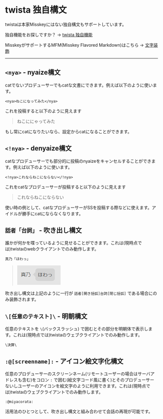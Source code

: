 # twista 独自構文

twistaは本家Misskeyにはない独自構文もサポートしています。

独自機能をお探しですか？ → [twista 独自機能](original.md)

MisskeyがサポートするMFM(Misskey Flavored Markdown)はこちら → [文字装飾](https://joinmisskey.github.io/ja/wiki/usage/mfm/)

***

## `<nya>` - nyaize構文
catでないプロデューサーでもcatな文書にできます。例えば以下のように使います。
```
<nya>ねこになってみた</nya>
```
これを投稿すると以下のように見えます
> ねこににゃってみた

もし常にcatになりたいなら、設定からcatになることができます。

## `<!nya>` - denyaize構文
catなプロデューサーでも部分的に投稿のnyaizeをキャンセルすることができます。例えば以下のように使います。
```
<!nya>これならねこにならない</!nya>
```
これをcatなプロデューサーが投稿すると以下のように見えます
> これならねこにならない

使い時の例として、catなプロデューサーがSSを投稿する際などに使えます。アイドルが勝手にcatにならなくなります。

## `話者「台詞」` - 吹き出し構文
誰かが何かを喋っているように見せることができます。これは(現時点では)twistaのwebクライアントでのみ動作します。
```
真乃「ほわっ」
```

>![fukidasi](./fukidasi.png)

吹き出し構文は上記のように一行が `話者[開き括弧]台詞[閉じ括弧]` である場合にのみ装飾されます。

## `\[任意のテキスト]\` - 明朝構文
任意のテキストを `\`(バックスラッシュ) で囲むとその部分を明朝体で表示します。これは(現時点では)twistaのウェブクライアントでのみ動作します。
```
\決算\
```

## `:@[screenname]:` - アイコン絵文字化構文
任意のプロデューサーのスクリーンネーム(リモートユーザーの場合はサーバアドレスも含む)をコロン `:` で囲む(絵文字コード風に書く)とそのプロデューサーないしユーザーのアイコンを絵文字のように利用できます。これは(現時点では)twistaのウェブクライアントでのみ動作します。
```
:@miyacorata:
```
活用法のひとつとして、吹き出し構文と組み合わせて会話の再現が可能です。

<!-- To Do: 追記
kahoize

投稿内容が元気に゛な゛り゛ま゛ず！！！

dekahoize

一時的に冷静になれます

OpenType構文

フォントの仕様を最大限に活用した投稿を作れます

ルビ構文

このような｜構文《シンタックス》を使うことで｜文字《キャラクター》にルビを｜振《あたえら》れます

スタンプ

絵文字単体で投稿するとスタンプになります
-->